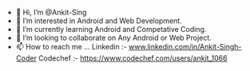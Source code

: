 - 👋 Hi, I’m @Ankit-Sing
- 👀 I’m interested in Android and Web Development.
- 🌱 I’m currently learning Android and Competative Coding.
- 💞️ I’m looking to collaborate on Any Android or Web Project.
- 📫 How to reach me ...
Linkedin   :- www.linkedin.com/in/Ankit-Singh-Coder
Codechef   :- https://www.codechef.com/users/ankit_1066

<!---
Ankit-Sing/Ankit-Sing is a ✨ special ✨ repository because its `README.md` (this file) appears on your GitHub profile.
You can click the Preview link to take a look at your changes.
--->
